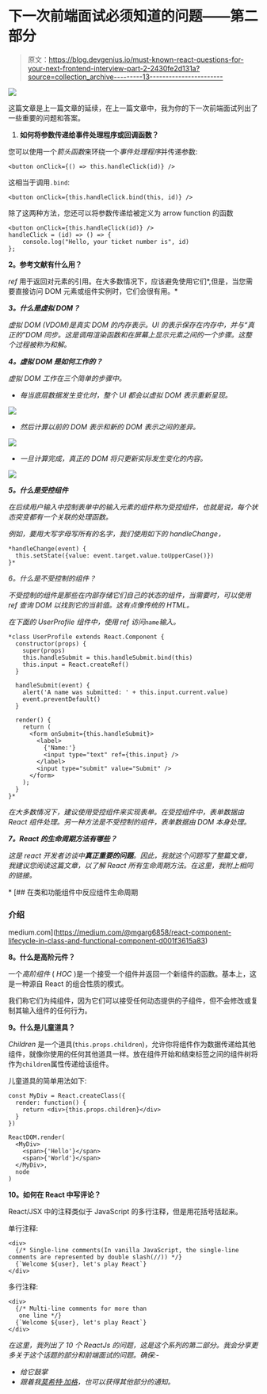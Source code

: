 # 下一次前端面试必须知道的问题——第二部分

> 原文：<https://blog.devgenius.io/must-known-react-questions-for-your-next-frontend-interview-part-2-2430fe2d131a?source=collection_archive---------13----------------------->

![](img/27f82d91c063ecce1d38d76a16df0e94.png)

这篇文章是上一篇文章的延续，在上一篇文章中，我为你的下一次前端面试列出了一些重要的问题和答案。

1.  **如何将参数传递给事件处理程序或回调函数？**

您可以使用一个*箭头函数*来环绕一个*事件处理程序*并传递参数:

```
<button onClick={() => this.handleClick(id)} />
```

这相当于调用`.bind`:

```
<button onClick={this.handleClick.bind(this, id)} />
```

除了这两种方法，您还可以将参数传递给被定义为 arrow function 的函数

```
<button onClick={this.handleClick(id)} />
handleClick = (id) => () => {
    console.log("Hello, your ticket number is", id)
};
```

**2。参考文献有什么用？**

*ref* 用于返回对元素的引用。在大多数情况下，应该避免使用它们*,但是，当您需要直接访问 DOM 元素或组件实例时，它们会很有用。*

***3。什么是虚拟 DOM？***

**虚拟 DOM* (VDOM)是*真实 DOM* 的内存表示。UI 的表示保存在内存中，并与“真正的”DOM 同步。这是调用渲染函数和在屏幕上显示元素之间的一个步骤。这整个过程被称为*和解*。*

***4。虚拟 DOM 是如何工作的？***

*虚拟 DOM 工作在三个简单的步骤中。*

*   *每当底层数据发生变化时，整个 UI 都会以虚拟 DOM 表示重新呈现。*

*![](img/4fd05b5bc2fa0c57ec2ec956c7e058c3.png)*

*   *然后计算以前的 DOM 表示和新的 DOM 表示之间的差异。*

*![](img/c2d0144ed7c0e54274c8b43751d33fe2.png)*

*   *一旦计算完成，真正的 DOM 将只更新实际发生变化的内容。*

*![](img/23ec3938c8c8e823254a1af2e77302ca.png)*

***5。什么是受控组件***

*在后续用户输入中控制表单中的输入元素的组件称为受控组件，也就是说，每个状态突变都有一个关联的处理函数。*

*例如，要用大写字母写所有的名字，我们使用如下的 handleChange，*

```
*handleChange(event) {
  this.setState({value: event.target.value.toUpperCase()})
}*
```

*6。什么是不受控制的组件？*

*不受控制的组件是那些在内部存储它们自己的状态的组件，当需要时，可以使用 ref 查询 DOM 以找到它的当前值。这有点像传统的 HTML。*

*在下面的 UserProfile 组件中，使用 ref 访问`name`输入。*

```
*class UserProfile extends React.Component {
  constructor(props) {
    super(props)
    this.handleSubmit = this.handleSubmit.bind(this)
    this.input = React.createRef()
  }

  handleSubmit(event) {
    alert('A name was submitted: ' + this.input.current.value)
    event.preventDefault()
  }

  render() {
    return (
      <form onSubmit={this.handleSubmit}>
        <label>
          {'Name:'}
          <input type="text" ref={this.input} />
        </label>
        <input type="submit" value="Submit" />
      </form>
    );
  }
}*
```

*在大多数情况下，建议使用受控组件来实现表单。在受控组件中，表单数据由 React 组件处理。另一种方法是不受控制的组件，表单数据由 DOM 本身处理。*

***7。React 的生命周期方法有哪些？***

*这是 react 开发者访谈中**真正重要的问题**。因此，我就这个问题写了整篇文章，我建议您阅读这篇文章，以了解 React 所有生命周期方法。在这里，我附上相同的链接。*

*[](https://medium.com/@mgarg6858/react-component-lifecycle-in-class-and-functional-component-d001f3615a83) [## 在类和功能组件中反应组件生命周期

### 介绍

medium.com](https://medium.com/@mgarg6858/react-component-lifecycle-in-class-and-functional-component-d001f3615a83) 

**8。什么是高阶元件？**

一个*高阶组件* ( *HOC* )是一个接受一个组件并返回一个新组件的函数。基本上，这是一种源自 React 的组合性质的模式。

我们称它们为纯组件，因为它们可以接受任何动态提供的子组件，但不会修改或复制其输入组件的任何行为。

**9。什么是儿童道具？**

*Children* 是一个道具(`this.props.children`)，允许你将组件作为数据传递给其他组件，就像你使用的任何其他道具一样。放在组件开始和结束标签之间的组件树将作为`children`属性传递给该组件。

儿童道具的简单用法如下:

```
const MyDiv = React.createClass({
  render: function() {
    return <div>{this.props.children}</div>
  }
})

ReactDOM.render(
  <MyDiv>
    <span>{'Hello'}</span>
    <span>{'World'}</span>
  </MyDiv>,
  node
)
```

**10。如何在 React 中写评论？**

React/JSX 中的注释类似于 JavaScript 的多行注释，但是用花括号括起来。

单行注释:

```
<div>
  {/* Single-line comments(In vanilla JavaScript, the single-line comments are represented by double slash(//)) */}
  {`Welcome ${user}, let's play React`}
</div>
```

多行注释:

```
<div>
  {/* Multi-line comments for more than
   one line */}
  {`Welcome ${user}, let's play React`}
</div>
``` 

*在这里，我列出了 10 个 ReactJs 的问题，这是这个系列的第二部分。我会分享更多关于这个话题的部分和前端面试的问题。确保:-*

*   *给它鼓掌*
*   *跟着我[莫希特·加格](https://medium.com/u/8a9ce53808fd?source=post_page-----2430fe2d131a--------------------------------)，也可以获得其他部分的通知。*